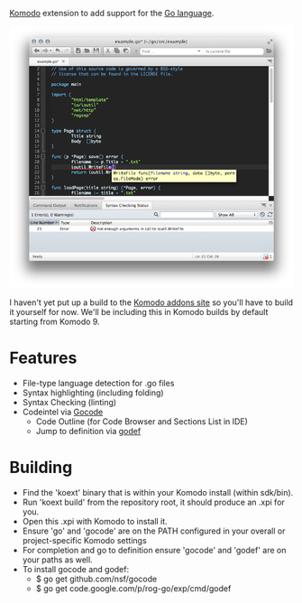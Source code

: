 [Komodo](http://www.activestate.com/komodo) extension to add support for the [Go
language](http://golang.org).

![Example screenshot](https://github.com/Komodo/komodo-go/raw/master/example.png)

I haven't yet put up a build to the [Komodo addons
site](http://community.activestate.com/addons) so you'll have to build it
yourself for now. We'll be including this in Komodo builds by default starting
from Komodo 9.

# Features

- File-type language detection for .go files
- Syntax highlighting (including folding)
- Syntax Checking (linting)
- Codeintel via [Gocode](https://github.com/nsf/gocode)
  - Code Outline (for Code Browser and Sections List in IDE)
  - Jump to definition via [godef](http://godoc.org/code.google.com/p/rog-go/exp/cmd/godef)

# Building

- Find the 'koext' binary that is within your Komodo install (within sdk/bin).
- Run 'koext build' from the repository root, it should produce an .xpi for you.
- Open this .xpi with Komodo to install it.
- Ensure 'go' and 'gocode' are on the PATH configured in your overall or project-specific Komodo settings
- For completion and go to definition ensure 'gocode' and 'godef' are on your paths as well.
- To install gocode and godef:
  - $ go get github.com/nsf/gocode
  - $ go get code.google.com/p/rog-go/exp/cmd/godef
